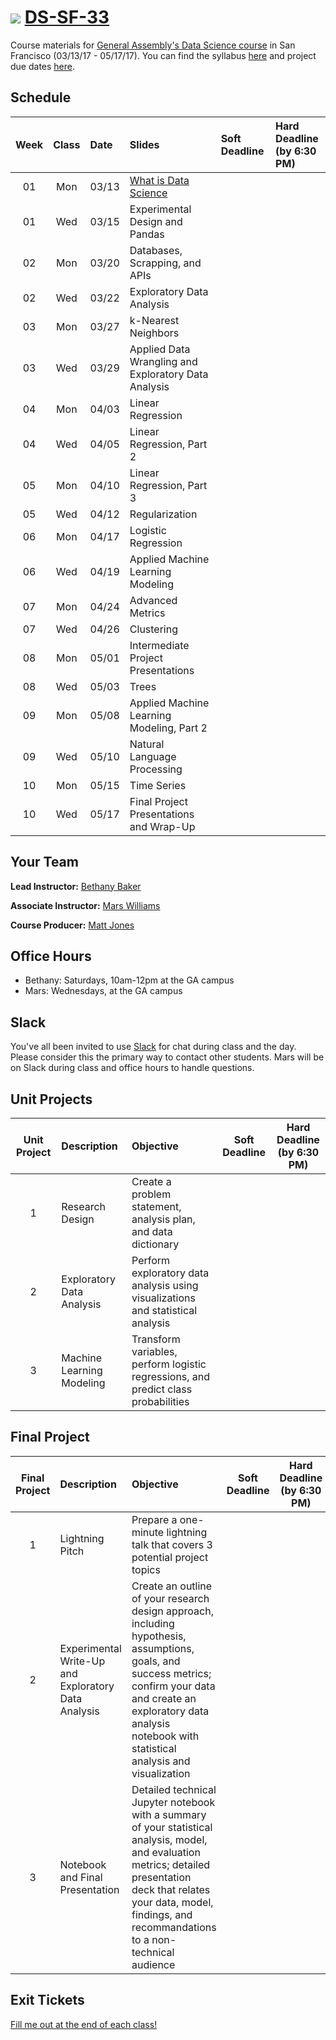 # ![](https://ga-dash.s3.amazonaws.com/production/assets/logo-9f88ae6c9c3871690e33280fcf557f33.png) [DS-SF-33](https://github.com/ga-students/DS-SF-33)

Course materials for [General Assembly's Data Science course](https://generalassemb.ly/education/data-science/san-francisco) in San Francisco (03/13/17 - 05/17/17). You can find the syllabus [here](./resources/ds-syllabus.pdf) and project due dates [here](./resources/DS-project-due-dates.pdf).

## Schedule

| Week | Class | Date | Slides | Soft Deadline | Hard Deadline<br/>(by 6:30 PM) |
|:---:|:---:|:---|:---|:---|:---|
| 01 | Mon | 03/13 | [What is Data Science](http://slides.com/bethanymsimmons/deck-1?token=Gp4h8zav) | | |
| 01 | Wed | 03/15 | Experimental Design and Pandas | | |
| 02 | Mon | 03/20 | Databases, Scrapping, and APIs | | |
| 02 | Wed | 03/22 | Exploratory Data Analysis| | |
| 03 | Mon | 03/27 | k-Nearest Neighbors | | |
| 03 | Wed | 03/29 | Applied Data Wrangling and Exploratory Data Analysis | |  |
| 04 | Mon | 04/03 | Linear Regression | | |
| 04 | Wed | 04/05 | Linear Regression, Part 2 | | |
| 05 | Mon | 04/10 | Linear Regression, Part 3 | | |
| 05 | Wed | 04/12 | Regularization | |  |
| 06 | Mon | 04/17 | Logistic Regression | |  |
| 06 | Wed | 04/19 | Applied Machine Learning Modeling | | |
| 07 | Mon | 04/24 | Advanced Metrics | | |
| 07 | Wed | 04/26 | Clustering | | |
| 08 | Mon | 05/01 | Intermediate Project Presentations | | |
| 08 | Wed | 05/03 | Trees | | |
| 09 | Mon | 05/08 | Applied Machine Learning Modeling, Part 2 | | |
| 09 | Wed | 05/10 | Natural Language Processing | | |
| 10 | Mon | 05/15 | Time Series | | |
| 10 | Wed | 05/17 | Final Project Presentations and Wrap-Up | | |

## Your Team

**Lead Instructor:** [Bethany Baker](mailto:bakerbethanymarie@gmail.com)

**Associate Instructor:** [Mars Williams](mailto:metaphor.formation@gmail.com)

**Course Producer:** [Matt Jones](mailto:studentservicesSF@ga.co)

## Office Hours

- Bethany: Saturdays, 10am-12pm at the GA campus
- Mars: Wednesdays, at the GA campus

## Slack

You've all been invited to use [Slack](https://dat-sf-33.slack.com) for chat during class and the day.  Please consider this the primary way to contact other students.  Mars will be on Slack during class and office hours to handle questions.

## Unit Projects

| Unit Project | Description | Objective | Soft Deadline | Hard Deadline<br/>(by 6:30 PM) |
|:---:|:---|:---|:---:|:---:|
| 1 | Research Design | Create a problem statement, analysis plan, and data dictionary | | |
| 2 | Exploratory Data Analysis | Perform exploratory data analysis using visualizations and statistical analysis | | |
| 3 | Machine Learning Modeling | Transform variables, perform logistic regressions, and predict class probabilities | | |

## Final Project

| Final Project | Description | Objective | Soft Deadline | Hard Deadline<br/>(by 6:30 PM) |
|:---:|:---|:---|:---:|:---:|
| 1 | Lightning Pitch | Prepare a one-minute lightning talk that covers 3 potential project topics | | |
| 2 | Experimental Write-Up and Exploratory Data Analysis | Create an outline of your research design approach, including hypothesis, assumptions, goals, and success metrics; confirm your data and create an exploratory data analysis notebook with statistical analysis and visualization | | |
| 3 | Notebook and Final Presentation | Detailed technical Jupyter notebook with a summary of your statistical analysis, model, and evaluation metrics; detailed presentation deck that relates your data, model, findings, and recommandations to a non-technical audience | | |

## Exit Tickets

[Fill me out at the end of each class!]()
